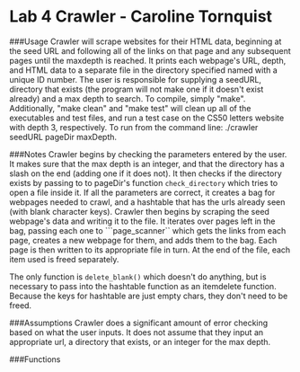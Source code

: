 # Lab 4 Crawler - Caroline Tornquist

###Usage 
Crawler will scrape websites for their HTML data, beginning at the seed URL and following all of the links on that page and any subsequent pages until the maxdepth is reached. It prints each webpage's URL, depth, and HTML data to a separate file in the directory specified named with a unique ID number. The user is responsible for supplying a seedURL, directory that exists (the program will not make one if it doesn't exist already) and a max depth to search. 
To compile, simply "make". Additionally, "make clean" and "make test" will clean up all of the executables and test files, and run a test case on the CS50 letters website with depth 3, respectively. To run from the command line: ./crawler seedURL pageDir maxDepth. 


###Notes 
Crawler begins by checking the parameters entered by the user. It makes sure that the max depth is an integer, and that the directory has a slash on the end (adding one if it does not). It then checks if the directory exists by passing to to pageDir's function ```check_directory``` which tries to open a file inside it. 
If all the parameters are correct, it creates a bag for webpages needed to crawl, and a hashtable that has the urls already seen (with blank character keys). Crawler then begins by scraping the seed webpage's data and writing it to the file. It iterates over pages left in the bag, passing each one to ```page_scanner`` which gets the links from each page, creates a new webpage for them, and adds them to the bag. Each page is then written to its appropriate file in turn. 
At the end of the file, each item used is freed separately. 

The only function is ```delete_blank()``` which doesn't do anything, but is necessary to pass into the hashtable function as an itemdelete function. Because the keys for hashtable are just empty chars, they don't need to be freed. 


###Assumptions 
Crawler does a significant amount of error checking based on what the user inputs. It does not assume that they input an appropriate url, a directory that exists, or an integer for the max depth. 


###Functions 


